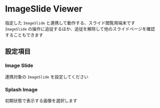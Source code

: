 # ImageSlide Viewer

指定した `ImageSlide` と連携して動作する、スライド閲覧用端末です  
`ImageSlide` の操作に追従するほか、追従を解除して他のスライドページを確認することもできます

## 設定項目

### Image Slide

連携対象の `ImageSlide` を設定してください

### Splash Image

初期状態で表示する画像を選択します
